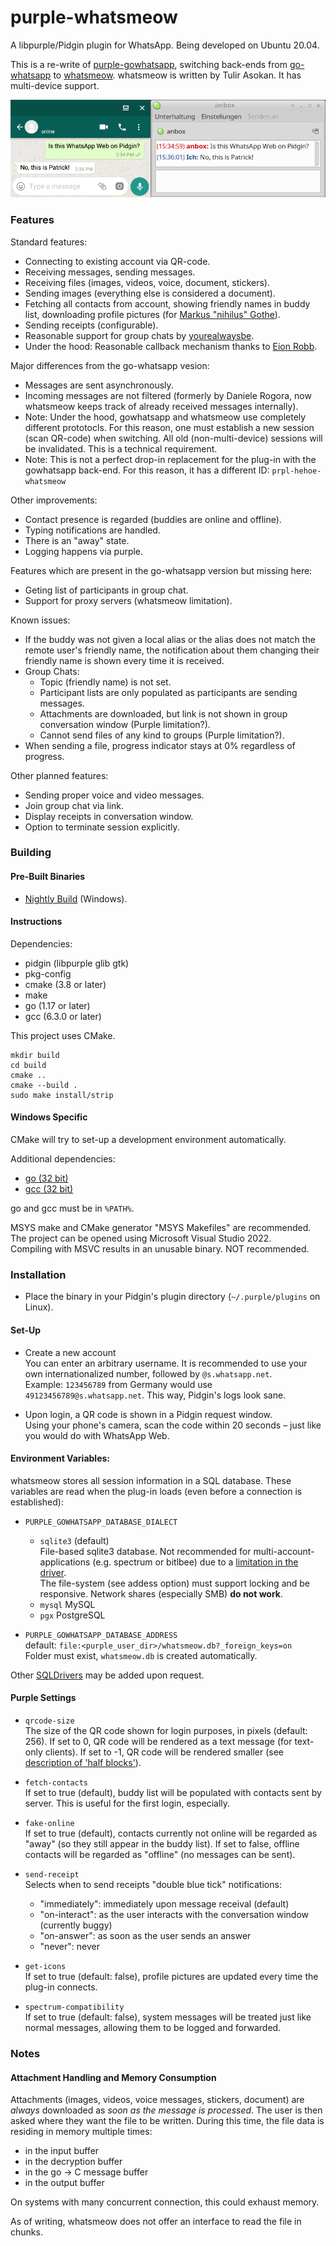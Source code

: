 # purple-whatsmeow

A libpurple/Pidgin plugin for WhatsApp. Being developed on Ubuntu 20.04. 

This is a re-write of [purple-gowhatsapp](https://github.com/hoehermann/purple-gowhatsapp/tree/gowhatsapp), switching back-ends from [go-whatsapp](https://github.com/Rhymen/go-whatsapp) to [whatsmeow](https://github.com/tulir/whatsmeow). whatsmeow is written by Tulir Asokan. It has multi-device support.

![Instant Message](/instant_message.png?raw=true "Instant Message Screenshot")

### Features

Standard features:

* Connecting to existing account via QR-code.
* Receiving messages, sending messages.
* Receiving files (images, videos, voice, document, stickers).
* Sending images (everything else is considered a document).
* Fetching all contacts from account, showing friendly names in buddy list, downloading profile pictures (for [Markus "nihilus" Gothe](https://github.com/nihilus)).
* Sending receipts (configurable).
* Reasonable support for group chats by [yourealwaysbe](https://github.com/yourealwaysbe).
* Under the hood: Reasonable callback mechanism thanks to [Eion Robb](https://github.com/EionRobb).

Major differences from the go-whatsapp vesion:

* Messages are sent asynchronously.
* Incoming messages are not filtered (formerly by Daniele Rogora, now whatsmeow keeps track of already received messages internally).
* Note: Under the hood, gowhatsapp and whatsmeow use completely different prototocls. For this reason, one must establish a new session (scan QR-code) when switching. All old (non-multi-device) sessions will be invalidated. This is a technical requirement.
* Note: This is not a perfect drop-in replacement for the plug-in with the gowhatsapp back-end. For this reason, it has a different ID: `prpl-hehoe-whatsmeow`

Other improvements:

* Contact presence is regarded (buddies are online and offline).
* Typing notifications are handled.
* There is an "away" state.
* Logging happens via purple.

Features which are present in the go-whatsapp version but missing here:

* Geting list of participants in group chat.
* Support for proxy servers (whatsmeow limitation).

Known issues:

* If the buddy was not given a local alias or the alias does not match the remote user's friendly name, the notification about them changing their friendly name is shown every time it is received.
* Group Chats:
  * Topic (friendly name) is not set.
  * Participant lists are only populated as participants are sending messages.
  * Attachments are downloaded, but link is not shown in group conversation window (Purple limitation?).
  * Cannot send files of any kind to groups (Purple limitation?).
* When sending a file, progress indicator stays at 0% regardless of progress.

Other planned features:

* Sending proper voice and video messages.
* Join group chat via link.
* Display receipts in conversation window.
* Option to terminate session explicitly.

### Building

#### Pre-Built Binaries

* [Nightly Build](https://buildbot.hehoe.de/purple-whatsmeow/builds/) (Windows).

#### Instructions

Dependencies: 

* pidgin (libpurple glib gtk)
* pkg-config
* cmake (3.8 or later)
* make
* go (1.17 or later)
* gcc (6.3.0 or later)

This project uses CMake.

    mkdir build
    cd build
    cmake ..
    cmake --build .
    sudo make install/strip

#### Windows Specific

CMake will try to set-up a development environment automatically. 

Additional dependencies:

* [go (32 bit)](https://go.dev/dl/go1.17.5.windows-386.msi)
* [gcc (32 bit)](https://osdn.net/projects/mingw/)

go and gcc must be in `%PATH%`.

MSYS make and CMake generator "MSYS Makefiles" are recommended.  
The project can be opened using Microsoft Visual Studio 2022.  
Compiling with MSVC results in an unusable binary. NOT recommended.  

### Installation

* Place the binary in your Pidgin's plugin directory (`~/.purple/plugins` on Linux).

#### Set-Up

* Create a new account  
  You can enter an arbitrary username. 
  It is recommended to use your own internationalized number, followed by `@s.whatsapp.net`.  
  Example: `123456789` from Germany would use `49123456789@s.whatsapp.net`. This way, Pidgin's logs look sane.  

* Upon login, a QR code is shown in a Pidgin request window.  
  Using your phone's camera, scan the code within 20 seconds – just like you would do with WhatsApp Web.

#### Environment Variables:

whatsmeow stores all session information in a SQL database. These variables are read when the plug-in loads (even before a connection is established):

* `PURPLE_GOWHATSAPP_DATABASE_DIALECT`
  * `sqlite3` (default)  
    File-based sqlite3 database. Not recommended for multi-account-applications (e.g. spectrum or bitlbee) due to a [limitation in the driver](https://github.com/mattn/go-sqlite3/issues/209).  
    The file-system (see addess option) must support locking and be responsive. Network shares (especially SMB) **do not work**.
  * `mysql` MySQL
  * `pgx` PostgreSQL

* `PURPLE_GOWHATSAPP_DATABASE_ADDRESS`  
  default: `file:<purple_user_dir>/whatsmeow.db?_foreign_keys=on`  
  Folder must exist, `whatsmeow.db` is created automatically.
  
Other [SQLDrivers](https://github.com/golang/go/wiki/SQLDrivers) may be added upon request.

#### Purple Settings

* `qrcode-size`  
  The size of the QR code shown for login purposes, in pixels (default: 256).
  If set to 0, QR code will be rendered as a text message (for text-only clients).
  If set to -1, QR code will be rendered smaller (see [description of 'half blocks'](https://github.com/mdp/qrterminal/#readme)).
  
* `fetch-contacts`  
  If set to true (default), buddy list will be populated with contacts sent by server. 
  This is useful for the first login, especially.
  
* `fake-online`  
  If set to true (default), contacts currently not online will be regarded as "away" (so they still appear in the buddy list).
  If set to false, offline contacts will be regarded as "offline" (no messages can be sent).

* `send-receipt`  
  Selects when to send receipts "double blue tick" notifications:
    * "immediately": immediately upon message receival (default)
    * "on-interact": as the user interacts with the conversation window (currently buggy)
    * "on-answer": as soon as the user sends an answer
    * "never": never
    
* `get-icons`  
  If set to true (default: false), profile pictures are updated every time the plug-in connects.
  
* `spectrum-compatibility`  
  If set to true (default: false), system messages will be treated just like normal messages, allowing them to be logged and forwarded.

### Notes

#### Attachment Handling and Memory Consumption

Attachments (images, videos, voice messages, stickers, document) are *always* downloaded as *soon as the message is processed*. The user is then asked where they want the file to be written. During this time, the file data is residing in memory multiple times:

* in the input buffer
* in the decryption buffer
* in the go → C message buffer
* in the output buffer

On systems with many concurrent connection, this could exhaust memory.

As of writing, whatsmeow does not offer an interface to read the file in chunks.
